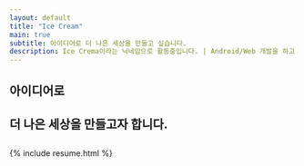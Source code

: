 ```yaml
---
layout: default
title: "Ice Cream"
main: true
subtitle: 아이디어로 더 나은 세상을 만들고 싶습니다.
description: Ice Crema이라는 닉네임으로 활동중입니다. | Android/Web 개발을 하고 있는 학생입니다.
---
```

<div class="intro-animation">
<section class="explanation">
    <h1 class="intro">
    아이디어로
    </h1>
    <h1 class="intro">더 나은 세상을 만들고자 합니다.
    </h1>
    <h2 class="intro"></h2>
</section>
</div>
{% include resume.html %}
